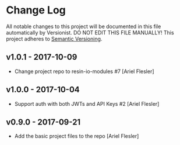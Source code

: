 # Change Log

All notable changes to this project will be documented in this file
automatically by Versionist. DO NOT EDIT THIS FILE MANUALLY!
This project adheres to [Semantic Versioning](http://semver.org/).

## v1.0.1 - 2017-10-09

* Change project repo to resin-io-modules #7 [Ariel Flesler]

## v1.0.0 - 2017-10-04

* Support auth with both JWTs and API Keys #2 [Ariel Flesler]

## v0.9.0 - 2017-09-21

* Add the basic project files to the repo [Ariel Flesler]
